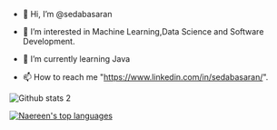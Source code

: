 - 👋  Hi, I’m @sedabasaran

- 👀  I’m interested in Machine Learning,Data Science and Software Development.

- 🌱  I’m currently learning Java

- 📫  How to reach me "https://www.linkedin.com/in/sedabasaran/".

![Github stats 2](https://github-readme-stats.vercel.app/api?username=sedabasaran&show_icons=true&theme=radical)

[![Naereen's top languages](https://github-readme-stats.vercel.app/api/top-langs/?username=sedabasaran&theme=blue-green)](https://github.com/anuraghazra/github-readme-stats)




<!---
sedabasaran/sedabasaran is a ✨ special ✨ repository because its `README.md` (this file) appears on your GitHub profile.
You can click the Preview link to take a look at your changes.
--->
